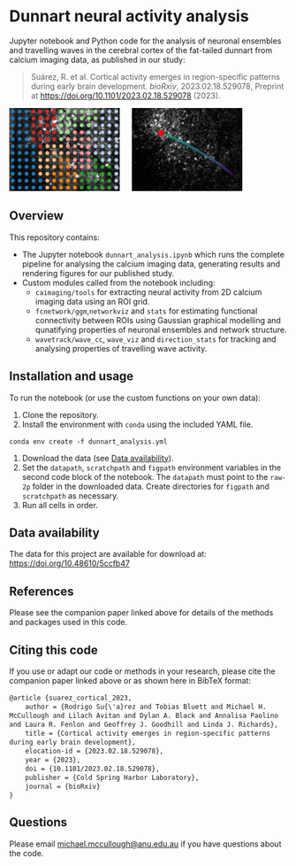 # Dunnart neural activity analysis
Jupyter notebook and Python code for the analysis of neuronal ensembles and travelling waves in the cerebral cortex of the fat-tailed dunnart from calcium imaging data, as published in our study:

> Suárez, R. et al. Cortical activity emerges in region-specific patterns during early brain development. *bioRxiv*, 2023.02.18.529078, Preprint at https://doi.org/10.1101/2023.02.18.529078 (2023).

<img src="media/example_assemblies_overlay.png" alt="Neural ensemble detection" width="200"/> &emsp; <img src="media/example_wave.png" alt="Wave event tracking" width="200"/>

## Overview
This repository contains:
* The Jupyter notebook `dunnart_analysis.ipynb` which runs the complete pipeline for analysing the calcium imaging data, generating results and rendering figures for our published study.
* Custom modules called from the notebook including:
  * `caimaging/tools` for extracting neural activity from 2D calcium imaging data using an ROI grid.
  * `fcnetwork/ggm`,`networkviz` and `stats` for estimating functional connectivity between ROIs using Gaussian graphical modelling and qunatifying properties of neuronal ensembles and network structure.
  * `wavetrack/wave_cc`, `wave_viz` and `direction_stats` for tracking and analysing properties of travelling wave activity.

## Installation and usage
To run the notebook (or use the custom functions on your own data):
1. Clone the repository.
1. Install the environment with `conda` using the included YAML file.
``` 
conda env create -f dunnart_analysis.yml
```
1. Download the data (see [Data availability](#data)).
1. Set the `datapath`, `scratchpath` and `figpath` environment variables in the second code block of the notebook. The `datapath` must point to the `raw-2p` folder in the downloaded data. Create directories for `figpath` and `scratchpath` as necessary.
1. Run all cells in order.

<a id='data'></a>
## Data availability
The data for this project are available for download at: https://doi.org/10.48610/5ccfb47

## References
Please see the companion paper linked above for details of the methods and packages used in this code.

## Citing this code
If you use or adapt our code or methods in your research, please cite the companion paper linked above or as shown here in BibTeX format:
```
@article {suarez_cortical_2023,
	author = {Rodrigo Su{\'a}rez and Tobias Bluett and Michael H. McCullough and Lilach Avitan and Dylan A. Black and Annalisa Paolino and Laura R. Fenlon and Geoffrey J. Goodhill and Linda J. Richards},
	title = {Cortical activity emerges in region-specific patterns during early brain development},
	elocation-id = {2023.02.18.529078},
	year = {2023},
	doi = {10.1101/2023.02.18.529078},
	publisher = {Cold Spring Harbor Laboratory},
	journal = {bioRxiv}
}
```

## Questions
Please email michael.mccullough@anu.edu.au if you have questions about the code.
